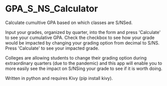 # GPA_S_NS_Calculator
Calculate cumultive GPA based on which classes are S/NSed.

Input your grades, organized by quarter, into the form and press 'Calculate' to see your cumulative GPA.
Check the checkbox to see how your grade would be impacted by changing your grading option from decimal to S/NS.
Press 'Calculate' to see your impacted grade.

Colleges are allowing students to change their grading option during extraordinary quarters (due to the pandemic) and this app
will enable you to more easily see the impact on S/NSing your grade to see if it is worth doing.

Written in python and requires Kivy (pip install kivy).
